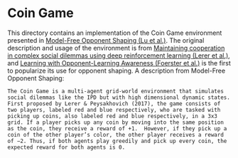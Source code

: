 # Coin Game

This directory contains an implementation of the Coin Game environment presented in [Model-Free Opponent Shaping (Lu et al.)](https://arxiv.org/abs/2205.01447). The original description and usage of the environment is from [Maintaining cooperation in complex social dilemmas using deep reinforcement learning (Lerer et al.)](https://arxiv.org/abs/1707.01068), and [Learning with Opponent-Learning Awareness (Foerster et al.)](https://arxiv.org/abs/1709.04326) is the first to popularize its use for opponent shaping. A description from Model-Free Opponent Shaping:

```
The Coin Game is a multi-agent grid-world environment that simulates social dilemmas like the IPD but with high dimensional dynamic states. First proposed by Lerer & Peysakhovich (2017), the game consists of two players, labeled red and blue respectively, who are tasked with picking up coins, also labeled red and blue respectively, in a 3x3 grid. If a player picks up any coin by moving into the same position as the coin, they receive a reward of +1.  However, if they pick up a coin of the other player’s color, the other player receives a reward of −2. Thus, if both agents play greedily and pick up every coin, the expected reward for both agents is 0.
```

